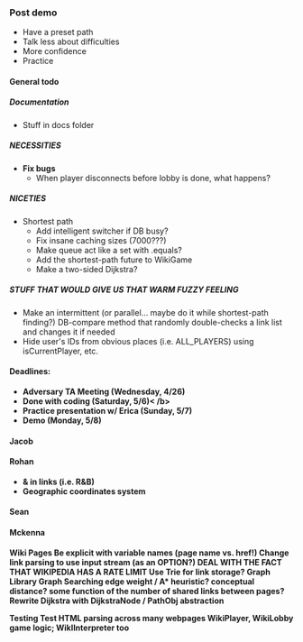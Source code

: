 ### Post demo
 - Have a preset path
 - Talk less about difficulties
 - More confidence
 - Practice

#### General todo
##### Documentation
- Stuff in docs folder
##### NECESSITIES
- <b>Fix bugs</b>
  - When player disconnects before lobby is done, what happens?
##### NICETIES
- Shortest path
  - Add intelligent switcher if DB busy?
  - Fix insane caching sizes (7000???)
  - Make queue act like a set with .equals?
  - Add the shortest-path future to WikiGame
  - Make a two-sided Dijkstra?
##### STUFF THAT WOULD GIVE US THAT WARM FUZZY FEELING
- Make an intermittent (or parallel... maybe do it while shortest-path finding?) DB-compare method that randomly double-checks a link list and changes it if needed
- Hide user's IDs from obvious places (i.e. ALL_PLAYERS) using isCurrentPlayer, etc.

#### Deadlines:
- <b>Adversary TA Meeting (Wednesday, 4/26)</b>
- <b>Done with coding (Saturday, 5/6)<  /b>
- <b>Practice presentation w/ Erica (Sunday, 5/7)</b>
- <b>Demo (Monday, 5/8)</b>

#### Jacob

#### Rohan
- & in links (i.e. R&B)
- Geographic coordinates system

#### Sean

#### Mckenna
Wiki Pages
    Be explicit with variable names (page name vs. href!)
    Change link parsing to use input stream (as an OPTION?)
    DEAL WITH THE FACT THAT WIKIPEDIA HAS A RATE LIMIT
    Use Trie for link storage?
    Graph Library
        Graph Searching
             edge weight / A* heuristic?
                conceptual distance?
                some function of the number of shared links between pages?
            Rewrite Dijkstra with DijkstraNode / PathObj abstraction

Testing
    Test HTML parsing across many webpages
WikiPlayer, WikiLobby game logic; WikIInterpreter too
